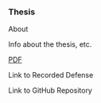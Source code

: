 <h3>Thesis</h3>

About

Info about the thesis, etc. 

<a href="./files/Hill_ThesisDocument_revised2.pdf" target="_blank">PDF</a>

Link to Recorded Defense

Link to GitHub Repository

